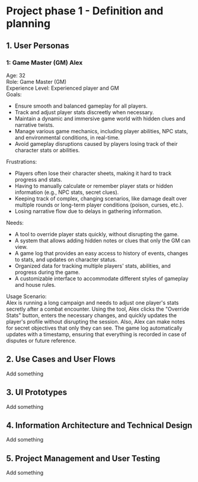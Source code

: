 # Project phase 1 - Definition and planning

## 1. User Personas

### 1: Game Master (GM) Alex 
Age: 32  
Role: Game Master (GM)  
Experience Level: Experienced player and GM  
Goals:    
- Ensure smooth and balanced gameplay for all players.  
- Track and adjust player stats discreetly when necessary.  
- Maintain a dynamic and immersive game world with hidden clues and narrative twists.  
- Manage various game mechanics, including player abilities, NPC stats, and environmental conditions, in real-time.  
- Avoid gameplay disruptions caused by players losing track of their character stats or abilities.  

Frustrations:  
- Players often lose their character sheets, making it hard to track progress and stats.  
- Having to manually calculate or remember player stats or hidden information (e.g., NPC stats, secret clues).  
- Keeping track of complex, changing scenarios, like damage dealt over multiple rounds or long-term player conditions (poison, curses, etc.).    
- Losing narrative flow due to delays in gathering information.  

Needs:  
- A tool to override player stats quickly, without disrupting the game.  
- A system that allows adding hidden notes or clues that only the GM can view.  
- A game log that provides an easy access to history of events, changes to stats, and updates on character status.  
- Organized data for tracking multiple players' stats, abilities, and progress during the game.  
- A customizable interface to accommodate different styles of gameplay and house rules.  

Usage Scenario:  
Alex is running a long campaign and needs to adjust one player's stats secretly after a combat encounter. Using the tool, Alex clicks the "Override Stats" button, enters the necessary changes, and quickly updates the player's profile without disrupting the session. Also, Alex can make notes for secret objectives that only they can see. The game log automatically updates with a timestamp, ensuring that everything is recorded in case of disputes or future reference.  

## 2. Use Cases and User Flows

Add something

## 3. UI Prototypes

Add something

## 4. Information Architecture and Technical Design

Add something

## 5. Project Management and User Testing

Add something
